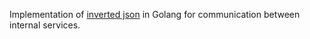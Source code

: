 Implementation of [inverted json](https://github.com/lega911/ijson) in Golang for communication between internal services.
